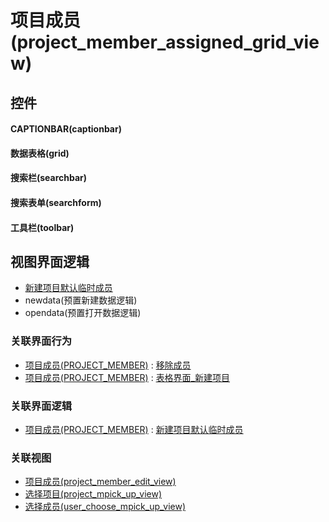 # 项目成员(project_member_assigned_grid_view)  <!-- {docsify-ignore-all} -->



## 控件
#### CAPTIONBAR(captionbar)
#### 数据表格(grid)
#### 搜索栏(searchbar)
#### 搜索表单(searchform)
#### 工具栏(toolbar)

## 视图界面逻辑
  * [新建项目默认临时成员](module/ProjMgmt/project_member/uilogic/create_default_temp_members)
  * newdata(预置新建数据逻辑)
  * opendata(预置打开数据逻辑)


### 关联界面行为
  * [项目成员(PROJECT_MEMBER)](module/ProjMgmt/project_member) : [移除成员](module/ProjMgmt/project_member#界面行为)
  * [项目成员(PROJECT_MEMBER)](module/ProjMgmt/project_member) : [表格界面_新建项目](module/ProjMgmt/project_member#界面行为)

### 关联界面逻辑
  * [项目成员(PROJECT_MEMBER)](module/ProjMgmt/project_member) : [新建项目默认临时成员](module/ProjMgmt/project_member/uilogic/create_default_temp_members)

### 关联视图
  * [项目成员(project_member_edit_view)](app/view/project_member_edit_view)
  * [选择项目(project_mpick_up_view)](app/view/project_mpick_up_view)
  * [选择成员(user_choose_mpick_up_view)](app/view/user_choose_mpick_up_view)

<script>
 const { createApp } = Vue
  createApp({
    data() {
      return {

      }
    }
  }).use(ElementPlus).mount('#app')
</script>
